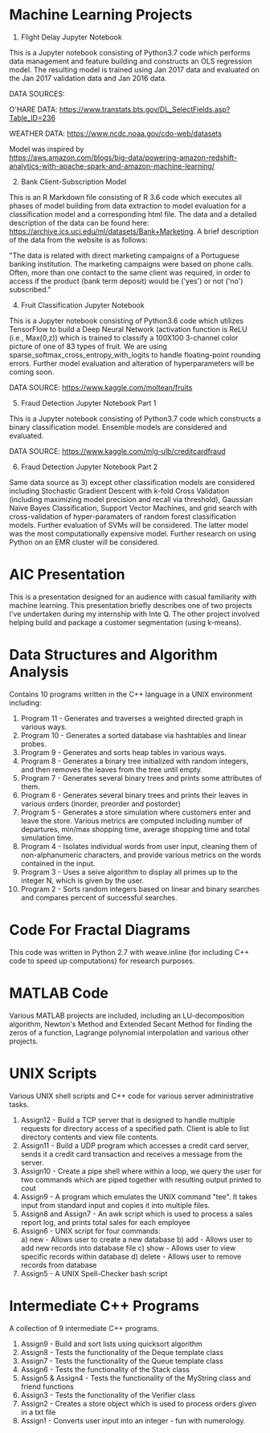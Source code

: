 # Machine Learning Projects


1) Flight Delay Jupyter Notebook

This is a Jupyter notebook consisting of Python3.7 code which performs data management and feature building and constructs an OLS regression model.  The resulting model is trained using Jan 2017 data and evaluated on the Jan 2017 validation data and Jan 2016 data. 

DATA SOURCES:

O'HARE DATA:
https://www.transtats.bts.gov/DL_SelectFields.asp?Table_ID=236

WEATHER DATA:
https://www.ncdc.noaa.gov/cdo-web/datasets

Model was inspired by  
https://aws.amazon.com/blogs/big-data/powering-amazon-redshift-analytics-with-apache-spark-and-amazon-machine-learning/

2) Bank Client-Subscription Model

This is an R Markdown file consisting of R 3.6 code which executes all phases of model building from data extraction to model evaluation for a classification model and a corresponding html file.  The data and a detailed description of the data can be found here: https://archive.ics.uci.edu/ml/datasets/Bank+Marketing.  A brief description of the data from the website is as follows:

"The data is related with direct marketing campaigns of a Portuguese banking institution. The marketing campaigns were based on phone calls. Often, more than one contact to the same client was required, in order to access if the product (bank term deposit) would be ('yes') or not ('no') subscribed."




4) Fruit Classification Jupyter Notebook

This is a Jupyter notebook consisting of Python3.6 code which utilizes TensorFlow to build a Deep Neural Network (activation function is ReLU (i.e., Max(0,z)) which is trained to classify a 100X100 3-channel color picture of one of 83 types of fruit.  We are using sparse_softmax_cross_entropy_with_logits to handle floating-point rounding errors.  Further model evaluation and alteration of hyperparameters will be coming soon.  

DATA SOURCE: https://www.kaggle.com/moltean/fruits

5) Fraud Detection Jupyter Notebook Part 1

This is a Jupyter notebook consisting of Python3.7 code which constructs a binary classification model.  Ensemble models are considered and evaluated.

DATA SOURCE: https://www.kaggle.com/mlg-ulb/creditcardfraud

6) Fraud Detection Jupyter Notebook Part 2

Same data source as 3) except other classification models are considered including Stochastic Gradient Descent with k-fold Cross Validation (including maximizing model precision and recall via threshold), Gaussian Naive Bayes Classification, Support Vector Machines, and grid search with cross-validation of hyper-paramaters of random forest classification models.  Further evaluation of SVMs will be considered.  The latter model was the most computationally expensive model.  Further research on using Python on an EMR cluster will be considered.  

# AIC Presentation

This is a presentation designed for an audience with casual familiarity with machine learning.  This presentation briefly describes one of two projects I've undertaken during my internship with Inte Q.  The other project involved helping build and package a customer segmentation (using k-means).

# Data Structures and Algorithm Analysis

Contains 10 programs written in the C++ language in a UNIX environment including:
1) Program 11 - Generates and traverses a weighted directed graph in various ways.
2) Program 10 - Generates a sorted database via hashtables and linear probes.
3) Program 9  - Generates and sorts heap tables in various ways.
4) Program 8  - Generates a binary tree initialized with random integers, and then removes the leaves from the tree until empty.
5) Program 7  - Generates several binary trees and prints some attributes of them.
6) Program 6  - Generates several binary trees and prints their leaves in various orders (inorder, preorder and postorder)
7) Program 5  - Generates a store simulation where customers enter and leave the store.  Various metrics are computed including number of departures, min/max shopping time, average shopping time and total simulation time.  
8) Program 4  - Isolates individual words from user input, cleaning them of non-alphanumeric characters, 
and provide various metrics on the words contained in the input.  
9) Program 3  - Uses a seive algorithm to display all primes up to the integer N, which is given by the user.
10) Program 2 - Sorts random integers based on linear and binary searches and compares percent of successful searches.

# Code For Fractal Diagrams

This code was written in Python 2.7 with weave.inline (for including C++ code to speed up computations) for research purposes.  

# MATLAB Code

Various MATLAB projects are included, including an LU-decomposition algorithm, Newton's Method and Extended Secant Method for finding the zeros of a function, Lagrange polynomial interpolation and various other projects.  

# UNIX Scripts

Various UNIX shell scripts and C++ code for various server administrative tasks.

1) Assign12 - Build a TCP server that is designed to handle multiple requests for directory access of a specified path.  Client is able to list directory contents and view file contents.
2) Assign11 - Build a UDP program which accesses a credit card server, sends it a credit card transaction and receives a message from the server.
3) Assign10 - Create a pipe shell where within a loop, we query the user for two commands which are piped together with resulting output printed to cout
4) Assign9  - A program which emulates the UNIX command "tee".  It takes input from standard input and copies it into multiple files.
5) Assign8 and Assign7  - An awk script which is used to process a sales report log, and prints total sales for each employee
6) Assign6 - UNIX script for four commands:  
  a) new -    Allows user to create a new database
  b) add -    Allows user to add new records into database file
  c) show -   Allows user to view specific records within database
  d) delete - Allows user to remove records from database
7) Assign5 - A UNIX Spell-Checker bash script


# Intermediate C++ Programs

A collection of 9 intermediate C++ programs.

1) Assign9 - Build and sort lists using quicksort algorithm
2) Assign8 - Tests the functionality of the Deque template class
3) Assign7 - Tests the functionality of the Queue template class
4) Assign6 - Tests the functionality of the Stack class
5) Assign5 & Assign4 - Tests the functionality of the MyString class and friend functions
6) Assign3 - Tests the functionality of the Verifier class
7) Assign2 - Creates a store object which is used to process orders given in a txt file
8) Assign1 - Converts user input into an integer - fun with numerology.  
